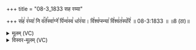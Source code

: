 +++
title = "08-3_1833 सह रय्या"

+++
स꣣ह꣢ र꣣य्या꣡ नि व꣢꣯र्त꣣स्वा꣢ग्ने꣣ पि꣡न्व꣢स्व꣣ धा꣡र꣢या। वि꣣श्व꣡प्स्न्या꣢ वि꣣श्व꣢त꣣स्प꣡रि꣢ ॥ 08-3:1833 ॥ ॥8 (ठा)॥

<details><summary>मूलम् (VC)</summary>

स꣣ह꣢ र꣣य्या꣡ नि व꣢꣯र्त꣣स्वा꣢ग्ने꣣ पि꣡न्व꣢स्व꣣ धा꣡र꣢या । वि꣣श्व꣡प्स्न्या꣢ वि꣣श्व꣢त꣣स्प꣡रि꣢ ॥१८३३॥
</details>

<details><summary>विस्वर-मूलम् (VC)</summary>

सह रय्या नि वर्तस्वाग्ने पिन्वस्व धारया । विश्वप्स्न्या विश्वतस्परि ॥१८३३॥
</details>